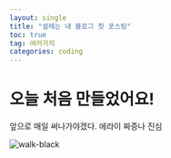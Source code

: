 ```yaml
---
layout: single
title: "설레는 내 블로그 첫 포스팅"
toc: true
tag: 여러가지
categories: coding
---
```


# 오늘 처음 만들었어요!

앞으로 매일 써나가야겠다.
에라이 짜증나 진심

![walk-black]({{site.url}}/images/2025-04-09-first/walk-black-4264961.png)
